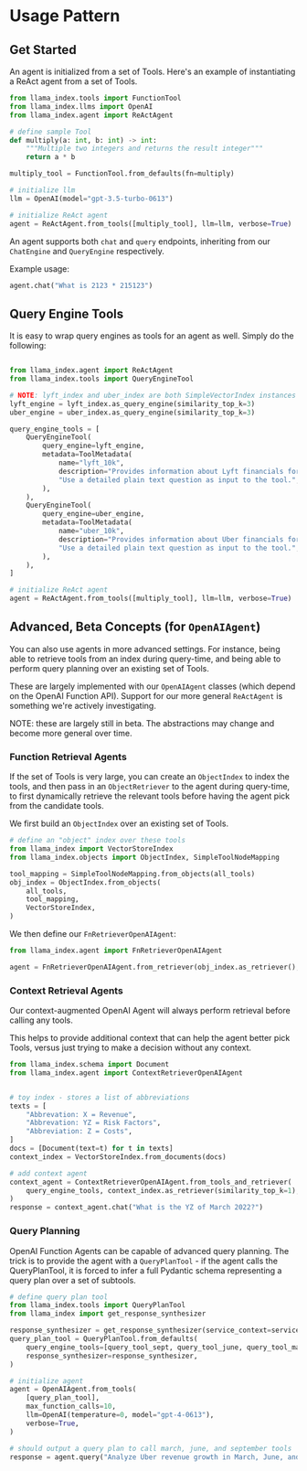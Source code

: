 # Usage Pattern

## Get Started

An agent is initialized from a set of Tools. Here's an example of instantiating a ReAct
agent from a set of Tools.

```python
from llama_index.tools import FunctionTool
from llama_index.llms import OpenAI
from llama_index.agent import ReActAgent

# define sample Tool
def multiply(a: int, b: int) -> int:
    """Multiple two integers and returns the result integer"""
    return a * b

multiply_tool = FunctionTool.from_defaults(fn=multiply)

# initialize llm
llm = OpenAI(model="gpt-3.5-turbo-0613")

# initialize ReAct agent
agent = ReActAgent.from_tools([multiply_tool], llm=llm, verbose=True)
```

An agent supports both `chat` and `query` endpoints, inheriting from our `ChatEngine` and `QueryEngine` respectively.

Example usage:
```python
agent.chat("What is 2123 * 215123")
```


## Query Engine Tools

It is easy to wrap query engines as tools for an agent as well. Simply do the following:

```python

from llama_index.agent import ReActAgent
from llama_index.tools import QueryEngineTool

# NOTE: lyft_index and uber_index are both SimpleVectorIndex instances
lyft_engine = lyft_index.as_query_engine(similarity_top_k=3)
uber_engine = uber_index.as_query_engine(similarity_top_k=3)

query_engine_tools = [
    QueryEngineTool(
        query_engine=lyft_engine,
        metadata=ToolMetadata(
            name="lyft_10k",
            description="Provides information about Lyft financials for year 2021. "
            "Use a detailed plain text question as input to the tool.",
        ),
    ),
    QueryEngineTool(
        query_engine=uber_engine,
        metadata=ToolMetadata(
            name="uber_10k",
            description="Provides information about Uber financials for year 2021. "
            "Use a detailed plain text question as input to the tool.",
        ),
    ),
]

# initialize ReAct agent
agent = ReActAgent.from_tools([multiply_tool], llm=llm, verbose=True)

```

## Advanced, Beta Concepts (for `OpenAIAgent`)

You can also use agents in more advanced settings. For instance, being able to retrieve tools from an index during query-time, and
being able to perform query planning over an existing set of Tools.

These are largely implemented with our `OpenAIAgent` classes (which depend on the OpenAI Function API). Support
for our more general `ReActAgent` is something we're actively investigating.

NOTE: these are largely still in beta. The abstractions may change and become more general over time.

### Function Retrieval Agents

If the set of Tools is very large, you can create an `ObjectIndex` to index the tools, and then pass in an `ObjectRetriever` to the agent during query-time, to first dynamically retrieve the relevant tools before having the agent pick from the candidate tools.

We first build an `ObjectIndex` over an existing set of Tools.

```python
# define an "object" index over these tools
from llama_index import VectorStoreIndex
from llama_index.objects import ObjectIndex, SimpleToolNodeMapping

tool_mapping = SimpleToolNodeMapping.from_objects(all_tools)
obj_index = ObjectIndex.from_objects(
    all_tools,
    tool_mapping,
    VectorStoreIndex,
)
```

We then define our `FnRetrieverOpenAIAgent`:

```python
from llama_index.agent import FnRetrieverOpenAIAgent

agent = FnRetrieverOpenAIAgent.from_retriever(obj_index.as_retriever(), verbose=True)
```

### Context Retrieval Agents

Our context-augmented OpenAI Agent will always perform retrieval before calling any tools.

This helps to provide additional context that can help the agent better pick Tools, versus
just trying to make a decision without any context.

```python
from llama_index.schema import Document
from llama_index.agent import ContextRetrieverOpenAIAgent


# toy index - stores a list of abbreviations
texts = [
    "Abbrevation: X = Revenue",
    "Abbrevation: YZ = Risk Factors",
    "Abbreviation: Z = Costs",
]
docs = [Document(text=t) for t in texts]
context_index = VectorStoreIndex.from_documents(docs)

# add context agent
context_agent = ContextRetrieverOpenAIAgent.from_tools_and_retriever(
    query_engine_tools, context_index.as_retriever(similarity_top_k=1), verbose=True
)
response = context_agent.chat("What is the YZ of March 2022?")
```

### Query Planning

OpenAI Function Agents can be capable of advanced query planning. The trick is to provide the agent
with a `QueryPlanTool` - if the agent calls the QueryPlanTool, it is forced to infer a full Pydantic schema representing a query
plan over a set of subtools.

```python
# define query plan tool
from llama_index.tools import QueryPlanTool
from llama_index import get_response_synthesizer

response_synthesizer = get_response_synthesizer(service_context=service_context)
query_plan_tool = QueryPlanTool.from_defaults(
    query_engine_tools=[query_tool_sept, query_tool_june, query_tool_march],
    response_synthesizer=response_synthesizer,
)

# initialize agent
agent = OpenAIAgent.from_tools(
    [query_plan_tool],
    max_function_calls=10,
    llm=OpenAI(temperature=0, model="gpt-4-0613"),
    verbose=True,
)

# should output a query plan to call march, june, and september tools
response = agent.query("Analyze Uber revenue growth in March, June, and September")

```